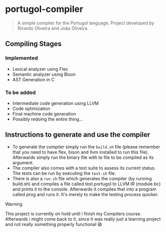 # portugol-compiler

> A simple compiler for the Portugol language. Project developed by Ricardo Oliveira and João Oliveira.

## Compiling Stages

### Implemented
- Lexical analyzer using Flex
- Semantic analyzer using Bison
- AST Generation in C

### To be added
- Intermediate code generation using LLVM
- Code optimization
- Final machine code generation
- Possibly redoing the entire thing...

## Instructions to generate and use the compiler

- To generate the compiler simply run the ```build.sh``` file (please remember that you need to have flex, bison and llvm installed to run this file). Afterwards simply run the binary file with te file to be compiled as its argument.
- The compiler also comes with a test suite to assess its current status. The tests can be run by executing the ```test.sh``` file.
- There is also a ```run.sh``` file which generates the compiler (by running build.sh) and compiles a file called test.portugol to LLVM IR (module.bc) and prints it to the console. Afterwards it compiles that into a program called prog and runs it. It's merely to make the testing process quicker.

> [!WARNING]
> This project is currently on hold until i finish my Compilers course. Afterwards i might come back to it, since it was really just a learning project and not really something properly functional 😅

